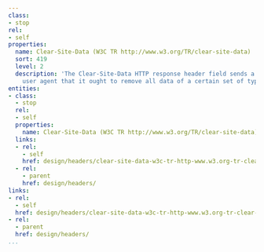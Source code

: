 ```yaml
---
class:
- stop
rel:
- self
properties:
  name: Clear-Site-Data (W3C TR http://www.w3.org/TR/clear-site-data)
  sort: 419
  level: 2
  description: 'The Clear-Site-Data HTTP response header field sends a signal to the
    user agent that it ought to remove all data of a certain set of types. '
entities:
- class:
  - stop
  rel:
  - self
  properties:
    name: Clear-Site-Data (W3C TR http://www.w3.org/TR/clear-site-data)
  links:
  - rel:
    - self
    href: design/headers/clear-site-data-w3c-tr-http-www.w3.org-tr-clear-site-data.md
  - rel:
    - parent
    href: design/headers/
links:
- rel:
  - self
  href: design/headers/clear-site-data-w3c-tr-http-www.w3.org-tr-clear-site-data.md
- rel:
  - parent
  href: design/headers/
...
```

